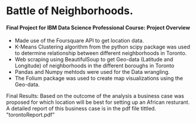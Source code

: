 #  Battle of Neighborhoods.
#### Final Project for IBM Data Science Professional Course: Project Overview
* Made use of the Foursquare API to get location data.
* K-Means Clustering algorithm from the python scipy package was used to determine relationship between different neighborhoods in Toronto.
* Web scraping using BeautifulSoup to get Geo-data (Latitude and Longitude) of neighborhoods in the different boroughs in Toronto
* Pandas and Numpy mehtods were used for the Data wrangling.
* The Folium package was used to create map visualizations using the Geo-data.

Final Results:
Based on the outcome of the analysis a business case was proposed for which location will be best for setting up an African resturant. 
A detailed report of this business case is in the pdf file tittled. "torontoReport.pdf"
